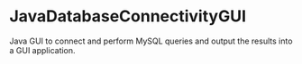 # JavaDatabaseConnectivityGUI
Java GUI to connect and perform MySQL queries and output the results into a GUI application.
